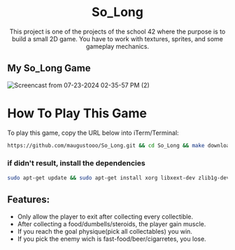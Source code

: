 <div align="center">
	<h1>So_Long</h1>
	<p>This project is one of the projects of the school 42 where the purpose is to build a small 2D game. You have to work with textures, sprites, and some gameplay mechanics.</p>
</div>

## My So_Long Game
![Screencast from 07-23-2024 02-35-57 PM (2)](https://github.com/user-attachments/assets/963aec88-cac0-4fe4-8219-fe8f90f93d8b)



# How To Play This Game

To play this game, copy the URL below into iTerm/Terminal:

```bash
https://github.com/maugustooo/So_Long.git && cd So_Long && make download && make && ./so_long maps/map.ber
```

### if didn't result, install the dependencies
```bash
sudo apt-get update && sudo apt-get install xorg libxext-dev zlib1g-dev libbsd-dev
```

## Features:
- Only allow the player to exit after collecting every collectible.
- After collecting a food/dumbells/steroids, the player gain muscle.
- If you reach the goal physique(pick all collectables) you win.
- If you pick the enemy wich is fast-food/beer/cigarretes, you lose.
